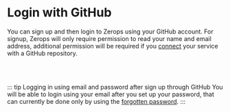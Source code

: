 # Login with GitHub

You can sign up and then login to Zerops using your GitHub account. For signup, Zerops will only require permission to read your name and email address, additional permission will be required if you [connect](/documentation/github/github-integration.html) your service with a GitHub repository.

<br/><br/>

::: tip Logging in using email and password after sign up through GitHub
You will be able to login using your email after you set up your password, that can currently be done only by using the [forgotten password](https://app.zerops.dev/forgotten-password).
:::
